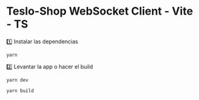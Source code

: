 # Teslo-Shop WebSocket Client - Vite - TS

:one: Instalar las dependencias

```
yarn
```

:two: Levantar la app o hacer el build

```
yarn dev
```

```
yarn build
```
